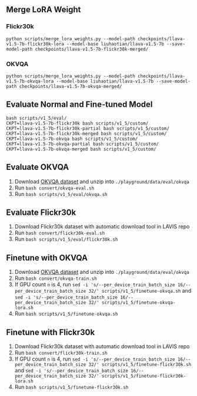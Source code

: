 ## Merge LoRA Weight

### Flickr30k

```
python scripts/merge_lora_weights.py --model-path checkpoints/llava-v1.5-7b-flickr30k-lora --model-base liuhaotian/llava-v1.5-7b --save-model-path checkpoints/llava-v1.5-7b-flickr30k-merged/
```

### OKVQA

```
python scripts/merge_lora_weights.py --model-path checkpoints/llava-v1.5-7b-okvqa-lora --model-base liuhaotian/llava-v1.5-7b --save-model-path checkpoints/llava-v1.5-7b-okvqa-merged/
```

## Evaluate Normal and Fine-tuned Model

```
bash scripts/v1_5/eval/
CKPT=llava-v1.5-7b-flickr30k bash scripts/v1_5/custom/
CKPT=llava-v1.5-7b-flickr30k-partial bash scripts/v1_5/custom/
CKPT=llava-v1.5-7b-flickr30k-merged bash scripts/v1_5/custom/
CKPT=llava-v1.5-7b-okvqa bash scripts/v1_5/custom/
CKPT=llava-v1.5-7b-okvqa-partial bash scripts/v1_5/custom/
CKPT=llava-v1.5-7b-okvqa-merged bash scripts/v1_5/custom/
```

## Evaluate OKVQA

1. Download [OKVQA dataset](https://okvqa.allenai.org/download.html) and unzip into `./playground/data/eval/okvqa`
2. Run `bash convert/okvqa-eval.sh`
3. Run `bash scripts/v1_5/eval/okvqa.sh`

## Evaluate Flickr30k

1. Download Flickr30k dataset with automatic download tool in LAVIS repo
2. Run `bash convert/flickr30k-eval.sh`
3. Run `bash scripts/v1_5/eval/flickr30k.sh`

## Finetune with OKVQA

1. Download [OKVQA dataset](https://okvqa.allenai.org/download.html) and unzip into `./playground/data/eval/okvqa`
2. Run `bash convert/okvqa-train.sh`
3. If GPU count `n` is 4, run `sed -i 's/--per_device_train_batch_size 16/--per_device_train_batch_size 32/' scripts/v1_5/finetune-okvqa.sh` and `sed -i 's/--per_device_train_batch_size 16/--per_device_train_batch_size 32/' scripts/v1_5/finetune-okvqa-lora.sh`
4. Run `bash scripts/v1_5/finetune-okvqa.sh`

## Finetune with Flickr30k

1. Download Flickr30k dataset with automatic download tool in LAVIS repo
2. Run `bash convert/flickr30k-train.sh`
3. If GPU count `n` is 4, run `sed -i 's/--per_device_train_batch_size 16/--per_device_train_batch_size 32/' scripts/v1_5/finetune-flickr30k.sh` and `sed -i 's/--per_device_train_batch_size 16/--per_device_train_batch_size 32/' scripts/v1_5/finetune-flickr30k-lora.sh`
4. Run `bash scripts/v1_5/finetune-flickr30k.sh`